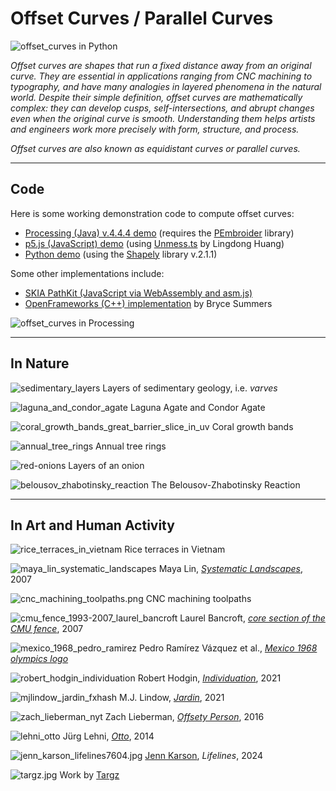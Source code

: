 # Offset Curves / Parallel Curves

![offset_curves in Python](python/wiggly_polyline.png)

*Offset curves are shapes that run a fixed distance away from an original curve. They are essential in applications ranging from CNC machining to typography, and have many analogies in layered phenomena in the natural world. Despite their simple definition, offset curves are mathematically complex: they can develop cusps, self-intersections, and abrupt changes even when the original curve is smooth. Understanding them helps artists and engineers work more precisely with form, structure, and process.*

*Offset curves are also known as equidistant curves or parallel curves.*

---

## Code

Here is some working demonstration code to compute offset curves: 

* [Processing (Java) v.4.4.4 demo](processing/offset_curves/offset_curves.pde) (requires the [PEmbroider](https://github.com/CreativeInquiry/PEmbroider) library)
* [p5.js (JavaScript) demo](p5js/) (using [Unmess.ts](https://github.com/LingDong-/squiggy) by Lingdong Huang)
* [Python demo](python/README.md) (using the [Shapely](https://shapely.readthedocs.io/en/stable/) library v.2.1.1)

Some other implementations include: 

* [SKIA PathKit (JavaScript via WebAssembly and asm.js)](https://skia.org/docs/user/modules/pathkit/#pathkit) 
* [OpenFrameworks (C++) implementation](https://github.com/Bryce-Summers/ofxScribbleSegmenter/blob/master/src/OffsetCurves.cpp) by Bryce Summers


![offset_curves in Processing](processing/offset_curves/offset_curves_output.png)



---

## In Nature


![sedimentary_layers](img/sedimentary_layers.jpg)
Layers of sedimentary geology, i.e. *varves*

![laguna_and_condor_agate](img/laguna_and_condor_agate.jpg)
Laguna Agate and Condor Agate

![coral_growth_bands_great_barrier_slice_in_uv](img/coral_growth_bands_great_barrier_slice_in_uv.jpg)
Coral growth bands

![annual_tree_rings](img/annual_tree_rings.jpg)
Annual tree rings

![red-onions](img/red-onions.jpg)
Layers of an onion

![belousov_zhabotinsky_reaction](img/belousov_zhabotinsky_reaction.jpg)
The Belousov-Zhabotinsky Reaction

---

## In Art and Human Activity

![rice_terraces_in_vietnam](img/rice_terraces_in_vietnam.jpg)
Rice terraces in Vietnam

![maya_lin_systematic_landscapes](img/maya_lin_systematic_landscapes.jpg)
Maya Lin, [*Systematic Landscapes*](https://camstl.org/exhibitions/maya-lin-systematic-landscapes/), 2007

![cnc_machining_toolpaths.png](img/cnc_machining_toolpaths.png)
CNC machining toolpaths

![cmu_fence_1993-2007_laurel_bancroft](img/cmu_fence_1993-2007_laurel_bancroft.jpg)
Laurel Bancroft, [*core section of the CMU fence*](https://www.flickr.com/photos/golanlevin/2426520046), 2007

![mexico_1968_pedro_ramirez](img/mexico_1968_pedro_ramirez.jpg)
Pedro Ramírez Vázquez et al., [*Mexico 1968 olympics logo*](https://www.logohistories.com/p/folk-art-psychedelia)

![robert_hodgin_individuation](img/robert_hodgin_individuation.jpg)
Robert Hodgin, [*Individuation*](https://roberthodgin.com/project/individuation), 2021

![mjlindow_jardin_fxhash](img/mjlindow_jardin_fxhash.jpg)
M.J. Lindow, [*Jardin*](https://www.fxhash.xyz/project/jardin), 2021
![zach_lieberman_nyt](img/zach_lieberman_nyt.jpg)
Zach Lieberman, [*Offsety Person*](https://www.instagram.com/p/BHBKPsgAOA0/), 2016

![lehni_otto](img/lehni_otto.jpg)
Jürg Lehni, [*Otto*](https://vimeo.com/129666491), 2014

![jenn_karson_lifelines7604.jpg](img/jenn_karson_lifelines7604.jpg)
[Jenn Karson](https://jennkarson.studio/), *Lifelines*, 2024

![targz.jpg](img/targz.jpg)
Work by [Targz](https://www.instagram.com/targz/?hl=en)